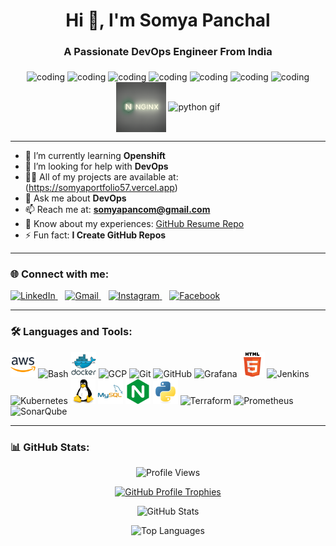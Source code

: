 <h1 align="center">Hi 👋, I'm Somya Panchal</h1>
<h3 align="center">A Passionate DevOps Engineer From India</h3>

<p align="center">
<img align="middle" alt="coding" width="80" height="80" src="https://media.licdn.com/dms/image/C4D12AQGPHPw1EQRu1Q/article-cover_image-shrink_600_2000/0/1645684142018?e=2147483647&v=beta&t=SllF47i-q6d9iufTZS9hMwkbbL5VM7cRdy6oJXUXCtM" />
<img align="middle" alt="coding" width="80" height="80" src="https://i.pinimg.com/originals/f5/5e/80/f55e8059ea945abfd6804b887dd4a0af.gif" />
<img align="middle" alt="coding" width="80" height="80" src="https://cdn.dribbble.com/userupload/24890778/file/original-d6503d19e09a7f7c0ce51e1eddbdc1c2.gif" />
<img align="middle" alt="coding" width="85" height="80" src="https://cdn.dribbble.com/userupload/23311639/file/original-36ccb4c185bf6a46aea75c6f819df611.gif" />
<img align="middle" alt="coding" width="100" height="80" src="https://i0.wp.com/automatenow.io/wp-content/uploads/2024/01/jenkins-test-automation.gif?resize=691%2C461&ssl=1" />
<img align="middle" alt="coding" width="100" height="80" src="https://www.atatus.com/blog/content/images/2024/02/kubectl-top-resource-utilization-metrics.gif" />
<img align="middle" alt="coding" width="100" height="80" src="https://images.pling.com/img/00/00/55/86/05/1442245/24647f211b4887364973b9958bed65676de9dec5c25505c0b4515aa0c8d05ffd0bff.gif" />
<img align="middle" alt="nginx gif" width="80" height="80" src="https://raw.githubusercontent.com/Meet01234/Meet01234/main/nginx_icon_animation.gif" />
<img align="middle" alt="python gif" width="80" height="80" src="https://raw.githubusercontent.com/Meet01234/Meet01234/main/python_icon_animation.gif" />
</p>

---

- 🌱 I’m currently learning **Openshift**  
- 🤝 I’m looking for help with **DevOps**  
- 👨‍💻 All of my projects are available at:(https://somyaportfolio57.vercel.app)  
- 💬 Ask me about **DevOps**  
- 📫 Reach me at: **somyapancom@gmail.com**  
- 📄 Know about my experiences: [GitHub Resume Repo](https://github.com/somyapan/somya_resume_repo.git)  
- ⚡ Fun fact: **I Create GitHub Repos**

---

### 🌐 Connect with me:

<p align="left">
  <a href="https://www.linkedin.com/in/somya-panchal-92214521a?" target="_blank">
    <img src="https://cdn.jsdelivr.net/gh/devicons/devicon/icons/linkedin/linkedin-original.svg" alt="LinkedIn" height="40" width="40"/>
  </a>
  &nbsp;&nbsp;
  <a href="mailto:somyapancom@gmail.com" target="_blank">
    <img src="https://upload.wikimedia.org/wikipedia/commons/4/4e/Gmail_Icon.png" alt="Gmail" height="40" width="40"/>
  </a>
  &nbsp;&nbsp;
  <a href="https://www.instagram.com/panchal__somya?igsh=cmEycnpiN3ZqaTBz&utm_source=qr" target="_blank">
    <img src="https://cdn-icons-png.flaticon.com/512/174/174855.png" alt="Instagram" height="40" width="40"/>
  </a>
  &nbsp;&nbsp;
  <a href="" target="_blank">
    <img src="https://cdn-icons-png.flaticon.com/512/124/124010.png" alt="Facebook" height="40" width="40"/>
  </a>
</p>

---

### 🛠️ Languages and Tools:

<p align="left">
  <img src="https://raw.githubusercontent.com/devicons/devicon/master/icons/amazonwebservices/amazonwebservices-original-wordmark.svg" alt="AWS" width="40" height="40"/>
  <img src="https://www.vectorlogo.zone/logos/gnu_bash/gnu_bash-icon.svg" alt="Bash" width="40" height="40"/>
  <img src="https://raw.githubusercontent.com/devicons/devicon/master/icons/docker/docker-original-wordmark.svg" alt="Docker" width="40" height="40"/>
  <img src="https://www.vectorlogo.zone/logos/google_cloud/google_cloud-icon.svg" alt="GCP" width="40" height="40"/>
  <img src="https://www.vectorlogo.zone/logos/git-scm/git-scm-icon.svg" alt="Git" width="40" height="40"/>
  <img src="https://cdn.jsdelivr.net/gh/devicons/devicon/icons/github/github-original.svg" alt="GitHub" width="40" height="40"/>
  <img src="https://www.vectorlogo.zone/logos/grafana/grafana-icon.svg" alt="Grafana" width="40" height="40"/>
  <img src="https://raw.githubusercontent.com/devicons/devicon/master/icons/html5/html5-original-wordmark.svg" alt="HTML" width="40" height="40"/>
  <img src="https://www.vectorlogo.zone/logos/jenkins/jenkins-icon.svg" alt="Jenkins" width="40" height="40"/>
  <img src="https://www.vectorlogo.zone/logos/kubernetes/kubernetes-icon.svg" alt="Kubernetes" width="40" height="40"/>
  <img src="https://raw.githubusercontent.com/devicons/devicon/master/icons/linux/linux-original.svg" alt="Linux" width="40" height="40"/>
  <img src="https://raw.githubusercontent.com/devicons/devicon/master/icons/mysql/mysql-original-wordmark.svg" alt="MySQL" width="40" height="40"/>
  <img src="https://raw.githubusercontent.com/devicons/devicon/master/icons/nginx/nginx-original.svg" alt="Nginx" width="40" height="40"/>
  <img src="https://raw.githubusercontent.com/devicons/devicon/master/icons/python/python-original.svg" alt="Python" width="40" height="40"/>
  <img src="https://www.vectorlogo.zone/logos/terraformio/terraformio-icon.svg" alt="Terraform" width="40" height="40"/>
  <img src="https://www.vectorlogo.zone/logos/prometheusio/prometheusio-icon.svg" alt="Prometheus" width="40" height="40"/>
  <img src="https://www.svgrepo.com/show/354365/sonarqube.svg" alt="SonarQube" width="110" height="60"/>
</p>


---

### 📊 GitHub Stats:

<p align="center">
  <img src="https://komarev.com/ghpvc/?username=somyapan&label=Profile%20views&color=0e75b6&style=flat" alt="Profile Views" />
</p>

<p align="center">
  <a href="https://github.com/ryo-ma/github-profile-trophy">
    <img src="https://github-profile-trophy.vercel.app/?username=somyapan&theme=gruvbox&margin-w=15&no-frame=true" alt="GitHub Profile Trophies" />
  </a>
</p>

<p align="center">
  <img src="https://github-readme-stats.vercel.app/api?username=somyapan&show_icons=true&theme=tokyonight" alt="GitHub Stats" />
</p>

<p align="center">
  <img src="https://github-readme-stats.vercel.app/api/top-langs/?username=somyapan&layout=compact&theme=tokyonight" alt="Top Languages" />
</p>
